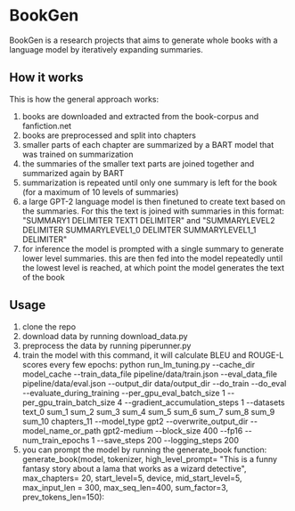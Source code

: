 # BookGen

BookGen is a research projects that aims to generate whole books with a language model by iteratively expanding summaries.

## How it works

This is how the general approach works:
1. books are downloaded and extracted from the book-corpus and fanfiction.net
2. books are preprocessed and split into chapters
3. smaller parts of each chapter are summarized by a BART model that was trained on summarization
4. the summaries of the smaller text parts are joined together and summarized again by BART
5. summarization is repeated until only one summary is left for the book (for a maximum of 10 levels of summaries)
6. a large GPT-2 language model is then finetuned to create text based on the summaries. For this the text is joined with summaries in this format: "SUMMARY1 DELIMITER TEXT1 DELIMITER" and "SUMMARYLEVEL2 DELIMITER SUMMARYLEVEL1_0 DELIMTER SUMMARYLEVEL1_1 DELIMITER"
7. for inference the model is prompted with a single summary to generate lower level summaries. this are then fed into the model repeatedly until the lowest level is reached, at which point the model generates the text of the book


## Usage

1. clone the repo
2. download data by running download_data.py
3. preprocess the data by running piperunner.py
4. train the model with this command, it will calculate BLEU and ROUGE-L scores every few epochs:
python run_lm_tuning.py --cache_dir model_cache --train_data_file pipeline/data/train.json --eval_data_file pipeline/data/eval.json --output_dir data/output_dir --do_train --do_eval --evaluate_during_training --per_gpu_eval_batch_size 1 --per_gpu_train_batch_size 4 --gradient_accumulation_steps 1 --datasets text_0 sum_1 sum_2 sum_3 sum_4 sum_5 sum_6 sum_7 sum_8 sum_9 sum_10 chapters_11 --model_type gpt2 --overwrite_output_dir --model_name_or_path gpt2-medium --block_size 400 --fp16 --num_train_epochs 1 --save_steps 200 --logging_steps 200
5. you can prompt the model by running the generate_book function:
generate_book(model, tokenizer, high_level_prompt= "This is a funny fantasy story about a lama that works as a wizard detective", max_chapters= 20, start_level=5, device, mid_start_level=5, max_input_len = 300, max_seq_len=400, sum_factor=3, prev_tokens_len=150):
